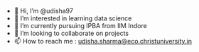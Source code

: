 - 👋 Hi, I’m @udisha97
- 👀 I’m interested in learning data science
- 🌱 I’m currently pursuing IPBA from IIM Indore
- 💞️ I’m looking to collaborate on projects
- 📫 How to reach me : udisha.sharma@eco.christuniversity.in

<!---
udisha97/udisha97 is a ✨ special ✨ repository because its `README.md` (this file) appears on your GitHub profile.
You can click the Preview link to take a look at your changes.
--->
